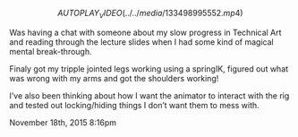 $$AUTOPLAY_VIDEO(../../media/133498995552.mp4)$$

<div class="caption"><p>Was having a chat with someone about my slow progress in Technical Art and reading through the lecture slides when I had some kind of magical mental break-through.</p>

<p>Finaly got my tripple jointed legs working using a springIK, figured out what was wrong with my arms and got the shoulders working!</p>

<p>I&rsquo;ve also been thinking about how I want the animator to interact with the rig and tested out locking/hiding things I don&rsquo;t want them to mess with.</p> </div>

<div id="footer">
<span id="timestamp"> November 18th, 2015 8:16pm </span>
</div>